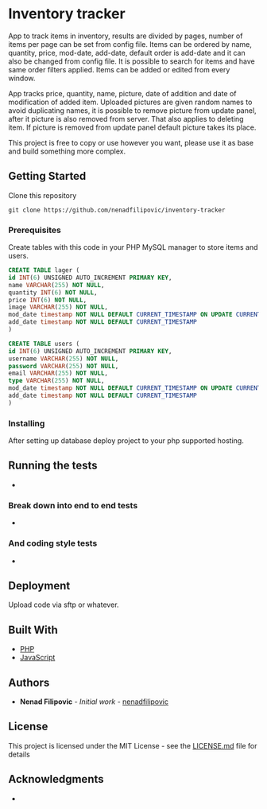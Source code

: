 # Inventory tracker

App to track items in inventory, results are divided by pages, number of items per page can be set from config file.
Items can be ordered by name, quantity, price, mod-date, add-date, default order is add-date and it can also be changed from config file.
It is possible to search for items and have same order filters applied. Items can be added or edited from every window.

App tracks price, quantity, name, picture, date of addition and date of modification of added item.
Uploaded pictures are given random names to avoid duplicating names, it is possible to remove picture from update panel, after it picture is also removed from server.
That also applies to deleting item. If picture is removed from update panel default picture takes its place.

This project is free to copy or use however you want, please use it as base and build something more complex.

## Getting Started

Clone this repository

```
git clone https://github.com/nenadfilipovic/inventory-tracker
```

### Prerequisites

Create tables with this code in your PHP MySQL manager to store items and users.

```sql
CREATE TABLE lager (
id INT(6) UNSIGNED AUTO_INCREMENT PRIMARY KEY,
name VARCHAR(255) NOT NULL,
quantity INT(6) NOT NULL,
price INT(6) NOT NULL,
image VARCHAR(255) NOT NULL,
mod_date timestamp NOT NULL DEFAULT CURRENT_TIMESTAMP ON UPDATE CURRENT_TIMESTAMP,
add_date timestamp NOT NULL DEFAULT CURRENT_TIMESTAMP
)
```

```sql
CREATE TABLE users (
id INT(6) UNSIGNED AUTO_INCREMENT PRIMARY KEY,
username VARCHAR(255) NOT NULL,
password VARCHAR(255) NOT NULL,
email VARCHAR(255) NOT NULL,
type VARCHAR(255) NOT NULL,
mod_date timestamp NOT NULL DEFAULT CURRENT_TIMESTAMP ON UPDATE CURRENT_TIMESTAMP,
add_date timestamp NOT NULL DEFAULT CURRENT_TIMESTAMP
)
```

### Installing

After setting up database deploy project to your php supported hosting.

## Running the tests

-

### Break down into end to end tests

-

### And coding style tests

-

## Deployment

Upload code via sftp or whatever.

## Built With

* [PHP](https://www.php.net/)
* [JavaScript](https://www.ecma-international.org/)

## Authors

* **Nenad Filipovic** - *Initial work* - [nenadfilipovic](https://github.com/nenadfilipovic)

## License

This project is licensed under the MIT License - see the [LICENSE.md](LICENSE.md) file for details

## Acknowledgments

-
